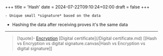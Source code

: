 +++
title = 'Hash'
date = 2024-07-22T09:10:24+02:00
draft = false
+++

    - Unique small *signature* based on the data 
- Hashing the data after receiving proves it's the same data

---
>[!quote]-
[Encryption](/Encryption.md)
 [Digital certificate](/Digital certificate.md)
 [[Hash vs Encryption vs digital signature.canvas|Hash vs Encryption vs digital signature]]